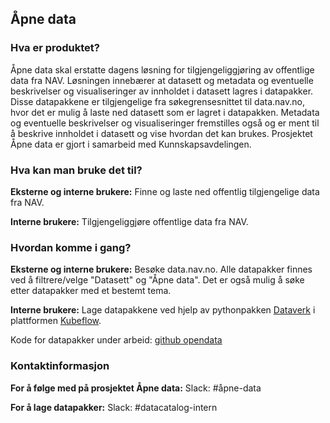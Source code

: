 ## Åpne data

### Hva er produktet?
Åpne data skal erstatte dagens løsning for tilgjengeliggjøring av offentlige data fra NAV.
Løsningen innebærer at datasett og metadata og eventuelle beskrivelser og visualiseringer av innholdet i datasett lagres i datapakker.
Disse datapakkene er tilgjengelige fra søkegrensesnittet til data.nav.no, hvor det er mulig å laste ned datasett som er lagret i datapakken.
Metadata og eventuelle beskrivelser og visualiseringer fremstilles også og er ment til å beskrive innholdet i datasett og vise hvordan det kan brukes. 
Prosjektet Åpne data er gjort i samarbeid med Kunnskapsavdelingen.

### Hva kan man bruke det til?
**Eksterne og interne brukere:** Finne og laste ned offentlig tilgjengelige data fra NAV.

**Interne brukere:**  Tilgjengeliggjøre offentlige data fra NAV.

### Hvordan komme i gang?
**Eksterne og interne brukere:** Besøke data.nav.no. Alle datapakker finnes ved å filtrere/velge "Datasett" og "Åpne data". Det er også mulig å søke etter datapakker med et bestemt tema.

**Interne brukere:** Lage datapakkene ved hjelp av pythonpakken [Dataverk](https://github.com/navikt/nada/blob/master/content/analyseplattform/dataverk/README.md) i plattformen [Kubeflow](https://github.com/navikt/nada/tree/master/content/analyseplattform/kubeflow).

Kode for datapakker under arbeid: [github opendata](https://github.com/navikt/opendata)

### Kontaktinformasjon
**For å følge med på prosjektet Åpne data:** Slack: #åpne-data

**For å lage datapakker:** Slack: #datacatalog-intern
